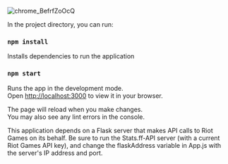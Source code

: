 ![chrome_BefrfZoOcQ](https://user-images.githubusercontent.com/61018496/186763023-c5b56f47-f13f-4940-9ca9-490dd97cbbef.gif)

In the project directory, you can run:

### `npm install`
Installs dependencies to run the application

### `npm start`

Runs the app in the development mode.\
Open [http://localhost:3000](http://localhost:3000) to view it in your browser.

The page will reload when you make changes.\
You may also see any lint errors in the console.



This application depends on a Flask server that makes API calls to Riot Games on its behalf. Be sure to run the Stats.ff-API server (with a current Riot Games API key), and change the flaskAddress variable in App.js with the server's IP address and port. 

